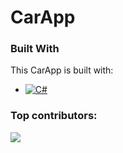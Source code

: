 # CarApp
### Built With

This CarApp is built with:

* [![C#][C#-logo]][C#-url]

[C#-logo]: https://upload.wikimedia.org/wikipedia/commons/thumb/b/bd/Logo_C_sharp.svg/16px-Logo_C_sharp.svg.png?20221121173824
[C#-url]: https://dotnet.microsoft.com/languages/csharp

### Top contributors:

<a href="https://github.com/RalleWhite/CarApp/graphs/contributors">
  <img src="https://avatars.githubusercontent.com/u/55944864" />
</a>
